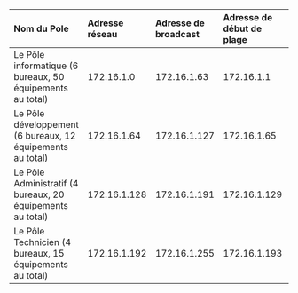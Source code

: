 Nom du Pole | Adresse réseau | Adresse de broadcast | Adresse de début de plage | Adresse de fin de plage |
|:-----|:-----|:----|:-----|:-----|
|Le Pôle informatique (6 bureaux,  50 équipements au total) |172.16.1.0 | 172.16.1.63 |172.16.1.1 |172.16.1.62 |
|Le Pôle développement (6 bureaux, 12 équipements au total) |172.16.1.64 | 172.16.1.127 |  172.16.1.65|172.16.1.126 |
|Le Pôle Administratif (4 bureaux,  20 équipements au total) |172.16.1.128| 172.16.1.191 |172.16.1.129  | 172.16.1.190 |
|Le Pôle Technicien (4 bureaux, 15 équipements au total) | 172.16.1.192 | 172.16.1.255| 172.16.1.193 | 172.16.1.254 | 
